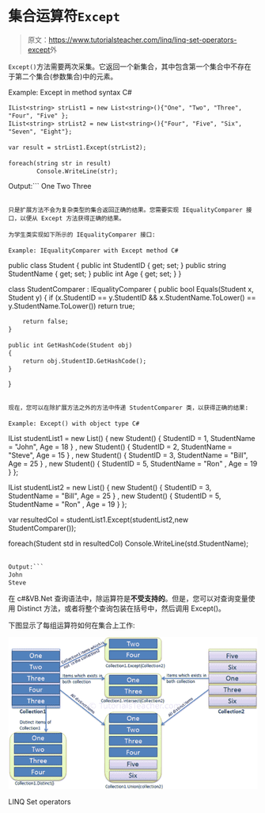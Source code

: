 # 集合运算符`Except`

> 原文：<https://www.tutorialsteacher.com/linq/linq-set-operators-except>外

`Except()`方法需要两次采集。它返回一个新集合，其中包含第一个集合中不存在于第二个集合(参数集合)中的元素。

Example: Except in method syntax C#

```
IList<string> strList1 = new List<string>(){"One", "Two", "Three", "Four", "Five" };
IList<string> strList2 = new List<string>(){"Four", "Five", "Six", "Seven", "Eight"};

var result = strList1.Except(strList2);

foreach(string str in result)
        Console.WriteLine(str);
```

Output:```
One
Two
Three
```

只是扩展方法不会为复杂类型的集合返回正确的结果。您需要实现 IEqualityComparer 接口，以便从 Except 方法获得正确的结果。

为学生类实现如下所示的 IEqualityComparer 接口:

Example: IEqualityComparer with Except method C#

```
public class Student 
{
    public int StudentID { get; set; }
    public string StudentName { get; set; }
    public int Age { get; set; }
}

class StudentComparer : IEqualityComparer<Student>
{
    public bool Equals(Student x, Student y)
    {
        if (x.StudentID == y.StudentID && x.StudentName.ToLower() == y.StudentName.ToLower())
            return true;

        return false;
    }

    public int GetHashCode(Student obj)
    {
        return obj.StudentID.GetHashCode();
    }
}
```

现在，您可以在除扩展方法之外的方法中传递 StudentComparer 类，以获得正确的结果:

Example: Except() with object type C#

```
IList<Student> studentList1 = new List<Student>() { 
        new Student() { StudentID = 1, StudentName = "John", Age = 18 } ,
        new Student() { StudentID = 2, StudentName = "Steve",  Age = 15 } ,
        new Student() { StudentID = 3, StudentName = "Bill",  Age = 25 } ,
        new Student() { StudentID = 5, StudentName = "Ron" , Age = 19 } 
    };

IList<Student> studentList2 = new List<Student>() { 
        new Student() { StudentID = 3, StudentName = "Bill",  Age = 25 } ,
        new Student() { StudentID = 5, StudentName = "Ron" , Age = 19 } 
    };

var resultedCol = studentList1.Except(studentList2,new StudentComparer()); 

foreach(Student std in resultedCol)
    Console.WriteLine(std.StudentName);
```

Output:```
John
Steve
```

在 c#&VB.Net 查询语法中，除运算符是**不受支持的**。但是，您可以对查询变量使用 Distinct 方法，或者将整个查询包装在括号中，然后调用 Except()。

下图显示了每组运算符如何在集合上工作:

[![](img/ee7308f0efb08774cb89eaa37302cfd9.png)](../../Content/images/linq/linq-set-operators.png)

LINQ Set operators

